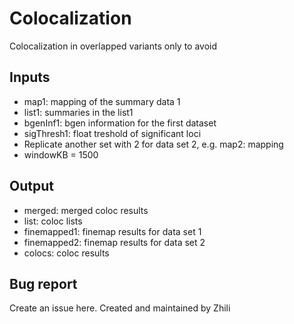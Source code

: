 
# Colocalization
Colocalization in overlapped variants only to avoid 

## Inputs
* map1: mapping of the summary data 1
* list1: summaries in the list1
* bgenInf1: bgen information for the first dataset
* sigThresh1: float treshold of significant loci
* Replicate another set with 2 for data set 2, e.g. map2: mapping
* windowKB = 1500 

## Output
* merged: merged coloc results
* list: coloc lists
* finemapped1: finemap results for data set 1
* finemapped2: finemap results for data set 2
* colocs: coloc results

## Bug report
Create an issue here. Created and maintained by Zhili

